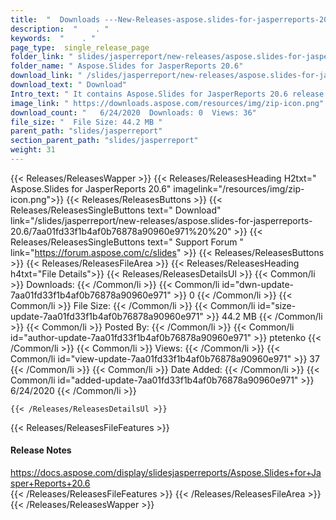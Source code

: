 ```yaml
---
title:  "  Downloads ---New-Releases-aspose.slides-for-jasperreports-20.6 . " 
description:  "    . " 
keywords:  "    . " 
page_type:  single_release_page
folder_link: " slides/jasperreport/new-releases/aspose.slides-for-jasperreports-20.6/"
folder_name: " Aspose.Slides for JasperReports 20.6"
download_link: " /slides/jasperreport/new-releases/aspose.slides-for-jasperreports-20.6/7aa01fd33f1b4af0b76878a90960e971"
download_text: " Download"
Intro_text: " It contains Aspose.Slides for JasperReports 20.6 release."
image_link: " https://downloads.aspose.com/resources/img/zip-icon.png"
download_count: "   6/24/2020  Downloads: 0  Views: 36"
file_size: "  File Size: 44.2 MB "
parent_path: "slides/jasperreport"
section_parent_path: "slides/jasperreport"
weight: 31 
---
```


{{< Releases/ReleasesWapper >}}
  {{< Releases/ReleasesHeading H2txt=" Aspose.Slides for JasperReports 20.6" imagelink="/resources/img/zip-icon.png">}}
  {{< Releases/ReleasesButtons >}}
    {{< Releases/ReleasesSingleButtons text=" Download" link="/slides/jasperreport/new-releases/aspose.slides-for-jasperreports-20.6/7aa01fd33f1b4af0b76878a90960e971%20%20" >}}
    {{< Releases/ReleasesSingleButtons text=" Support Forum " link="https://forum.aspose.com/c/slides" >}}
  {{< Releases/ReleasesButtons >}}
  {{< Releases/ReleasesFileArea >}}
    {{< Releases/ReleasesHeading h4txt="File Details">}}
    {{< Releases/ReleasesDetailsUl >}}
            {{< Common/li  >}} Downloads: {{< /Common/li >}} 
      {{< Common/li id="dwn-update-7aa01fd33f1b4af0b76878a90960e971" >}} 0 {{< /Common/li >}} 
      {{< Common/li  >}} File Size: {{< /Common/li >}} 
      {{< Common/li id="size-update-7aa01fd33f1b4af0b76878a90960e971" >}} 44.2 MB {{< /Common/li >}} 
      {{< Common/li  >}} Posted By: {{< /Common/li >}} 
      {{< Common/li id="author-update-7aa01fd33f1b4af0b76878a90960e971" >}} ptetenko {{< /Common/li >}} 
      {{< Common/li  >}} Views: {{< /Common/li >}} 
      {{< Common/li id="view-update-7aa01fd33f1b4af0b76878a90960e971" >}} 37 {{< /Common/li >}} 
      {{< Common/li  >}} Date Added: {{< /Common/li >}} 
      {{< Common/li id="added-update-7aa01fd33f1b4af0b76878a90960e971" >}} 6/24/2020 {{< /Common/li >}} 

    {{< /Releases/ReleasesDetailsUl >}}

  {{< Releases/ReleasesFileFeatures >}}
      <h4>Release Notes</h4><div><a href="https://docs.aspose.com/display/slidesjasperreports/Aspose.Slides+for+Jasper+Reports+20.6">https://docs.aspose.com/display/slidesjasperreports/Aspose.Slides+for+Jasper+Reports+20.6</a></div>
  {{< /Releases/ReleasesFileFeatures >}}
 {{< /Releases/ReleasesFileArea >}}
{{< /Releases/ReleasesWapper >}}


